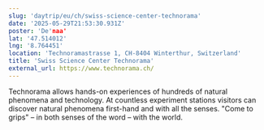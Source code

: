 ```yaml
---
slug: 'daytrip/eu/ch/swiss-science-center-technorama'
date: '2025-05-29T21:53:30.931Z'
poster: 'De'naa'
lat: '47.514012'
lng: '8.764451'
location: 'Technoramastrasse 1, CH-8404 Winterthur, Switzerland'
title: 'Swiss Science Center Technorama'
external_url: https://www.technorama.ch/
---
```

Technorama allows hands-on experiences of hundreds of natural phenomena and technology. At countless experiment stations visitors can discover natural phenomena first-hand and with all the senses. "Come to grips" – in both senses of the word – with the world.
